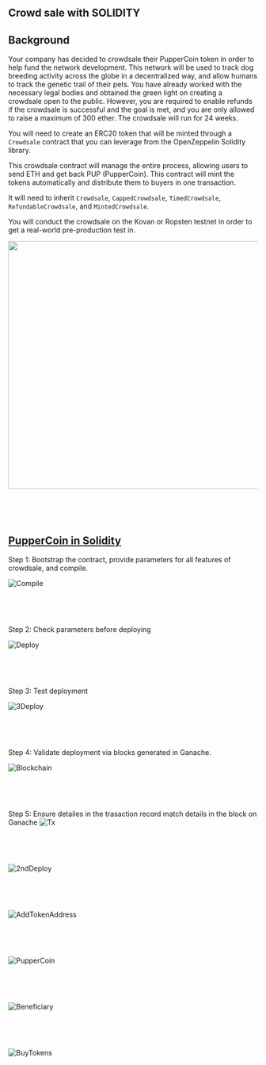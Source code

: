 ## Crowd sale with SOLIDITY

## Background

Your company has decided to crowdsale their PupperCoin token in order to help fund the network development.
This network will be used to track dog breeding activity across the globe in a decentralized way, and allow humans to track the genetic trail of their pets. You have already worked with the necessary legal bodies and obtained the green light on creating a crowdsale open to the public. However, you are required to enable refunds if the crowdsale is successful and the goal is met, and you are only allowed to raise a maximum of 300 ether. The crowdsale will run for 24 weeks.

You will need to create an ERC20 token that will be minted through a `Crowdsale` contract that you can leverage from the OpenZeppelin Solidity library.

This crowdsale contract will manage the entire process, allowing users to send ETH and get back PUP (PupperCoin).
This contract will mint the tokens automatically and distribute them to buyers in one transaction.

It will need to inherit `Crowdsale`, `CappedCrowdsale`, `TimedCrowdsale`, `RefundableCrowdsale`, and `MintedCrowdsale`.

You will conduct the crowdsale on the Kovan or Ropsten testnet in order to get a real-world pre-production test in.

<p align="center">
   	<img src="/Week21_27092021/Assignment/Images/CrowdSale2.jpg" width="1000" height="500">
</p>

<p>&nbsp;</p>
<p>&nbsp;</p>

## [PupperCoin in Solidity](PupperCoinCrowdsale.sol) 

Step 1: Bootstrap the contract, provide parameters for all features of crowdsale, and compile.

![Compile](Images/1_Compiled.JPG)

<p>&nbsp;</p>
<p>&nbsp;</p>

Step 2: Check parameters before deploying

![Deploy](Images/2_Deploy.JPG)

<p>&nbsp;</p>
<p>&nbsp;</p>

Step 3: Test deployment

![3Deploy](Images/3_Deploy.JPG)

<p>&nbsp;</p>
<p>&nbsp;</p>

Step 4: Validate deployment via blocks generated in Ganache.

![Blockchain](Images/4_BlockCreation.JPG)

<p>&nbsp;</p>
<p>&nbsp;</p>

Step 5: Ensure detailes in the trasaction record match details in the block on Ganache
![Tx](Images/5_Tx_Ganache.JPG)

<p>&nbsp;</p>
<p>&nbsp;</p>

![2ndDeploy](Images/6_Deploy.JPG)

<p>&nbsp;</p>
<p>&nbsp;</p>

![AddTokenAddress](Images/7_TokenAddresses.JPG)

<p>&nbsp;</p>
<p>&nbsp;</p>

![PupperCoin](Images/8_PupperCoin_CrowdSale.JPG)

<p>&nbsp;</p>
<p>&nbsp;</p>

![Beneficiary](Images/9_Beneficiary.JPG)

<p>&nbsp;</p>
<p>&nbsp;</p>

![BuyTokens](Images/10_BuyTokens.JPG)
